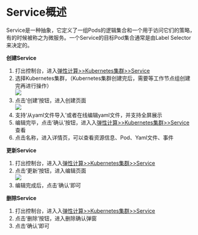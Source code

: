 # Service概述  
Service是一种抽象，它定义了一组Pods的逻辑集合和一个用于访问它们的策略，有的时候被称之为微服务。一个Service的目标Pod集合通常是由Label Selector 来决定的。  

**创建Service**    
1. 打出控制台，进入[弹性计算>>Kubernetes集群>>Service](https://cns-console.jdcloud.com/host/kubernetesservice/list)  
2. 选择Kubernetes集群，（Kubernetes集群创建完后，需要等工作节点组创建完再进行操作）  
![](https://github.com/jdcloudcom/cn/blob/edit/image/Elastic-Compute/JCS-for-Kubernetes/Deployment选择集群.png)  
3. 点击‘创建’按钮，进入创建页面  
![](https://github.com/jdcloudcom/cn/blob/edit/image/Elastic-Compute/JCS-for-Kubernetes/创建Deployment.png)    
4. 支持‘从yaml文件导入’或者在线编辑yaml文件，并支持全屏展示  
5. 编辑完毕，点击‘确认’按钮，进入入[弹性计算>>Kubernetes集群>>Service](https://cns-console.jdcloud.com/host/kubernetesservice/list)  查看  
6. 点击名称，进入详情页，可以查看资源信息、Pod、Yaml文件、事件  

**更新Service**    
1. 打出控制台，进入入[弹性计算>>Kubernetes集群>>Service](https://cns-console.jdcloud.com/host/kubernetesservice/list)  
2. 点击‘更新’按钮，进入编辑页面  
![](https://github.com/jdcloudcom/cn/blob/edit/image/Elastic-Compute/JCS-for-Kubernetes/更新Service.png)  
3. 编辑完成后，点击‘确认’即可   

**删除Service**    
1. 打出控制台，进入入[弹性计算>>Kubernetes集群>>Service](https://cns-console.jdcloud.com/host/kubernetesservice/list)    
2. 点击‘删除’按钮，进入删除确认弹窗  
3. 点击‘确认’即可  

